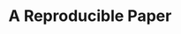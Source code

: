 ---
id: "repro" # nochmal überlegen
method: "Seminar"
institution: "Fakultät für Psychologie und Bewegungswissenschaft"
title: "A Reproducible Paper"
title_project:
title_short: "Repro"
period: "Sep 24 ­­- Sep 25 (12 months)"
foerderlinie: "Fachspezifische Data Literacy"
round: "3"
filter: "3"
lecture2go:
uhh_url: "https://www.hcl.uni-hamburg.de/ddlitlab/data-literacy-lehrlabor/dritte-foerderrunde/09-repro.html"
contributors: "Justus Johannes Reihs"
mentor: "Dr. Lennart Wittkuhn"
quote:
text: |
    ## Ausrichtung des Projekts

    Die Forschung sollte reproduzierbar sein. Die gleiche Analyse der gleichen Daten sollte das gleiche Ergebnis liefern. Das klingt zunächst selbstverständlich, aber viele Untersuchungen zeigen, dass ein großer Teil der wissenschaftlichen Literatur in verschiedenen Disziplinen nicht reproduzierbar ist. Forschungsdaten und Analysecodes werden oft nicht ohne weiteres weitergegeben, so dass es für andere Forscher praktisch keine Möglichkeit gibt, veröffentlichte wissenschaftliche Ergebnisse unabhängig zu überprüfen. In einigen Fällen sind nicht einmal die Wissenschaftler, die die Forschung durchgeführt haben, in der Lage, ihre eigenen Ergebnisse zu reproduzieren, und das nicht lange nach der Veröffentlichung der Arbeit. Die Investition der Öffentlichkeit in eine bestimmte Forschungsstudie beschränkt sich häufig auf einen - häufig kostenpflichtigen - Artikel im PDF-Format auf der Website eines gewinnorientierten Verlags.

    Die reproduzierbare Durchführung von Forschungsarbeiten wird durch mindestens zwei Faktoren erschwert: Erstens sind die Anreize in der akademischen Forschung nicht förderlich, da die Quantität der Veröffentlichungen und der Impact-Faktor der Zeitschriften, in denen sie veröffentlicht werden, bei Einstellungen und Beförderungen häufig immer noch stärker berücksichtigt werden als die Qualität, Robustheit und Reproduzierbarkeit der Arbeit. Zweitens ist es tatsächlich schwierig, Forschung reproduzierbar zu machen, und angehende Forscher erhalten oft keine gezielte und umfassende Ausbildung in den einschlägigen Praktiken und Instrumenten.

    Dieselben Ergebnisse auf einem anderen Computer zu reproduzieren, ist oft kein triviales Problem. So müssen beispielsweise nicht nur der gesamte Code und alle Daten in einem zugänglichen Format verfügbar sein, sondern es muss auch die gleiche Software (oder Rechenumgebung) nachgebildet werden können. Generell stellt die reproduzierbare und transparente Verwaltung von Forschungsergebnissen über den gesamten Lebenszyklus hinweg - von der ersten Idee bis zur Veröffentlichung und darüber hinaus - eine große Herausforderung dar. Glücklicherweise können Wissenschaftler von Praktiken und Werkzeugen aus anderen Disziplinen lernen, insbesondere aus der Softwaretechnik, die die gemeinsame Arbeit an digitalen Objekten wie Code und Daten erheblich professionalisiert haben. Dazu gehören unter anderem die Nachverfolgung von Änderungen an digitalen Objekten mithilfe von Versionskontrollsystemen wie Git, bewährte Verfahren für die Code- und Datenverwaltung sowie die Schaffung stabiler und transportabler Berechnungsumgebungen mithilfe von Softwarecontainern wie Docker.

    Dieser Kurs bietet eine Einführung in Werkzeuge und Praktiken, die es angehenden Wissenschaftlern ermöglichen, ihre Forschung reproduzierbar durchzuführen. Für eine effektivere Arbeit und bessere Wissenschaft.

    ### Projektumsetzung

    Nach dem erfolgreichen Ansatz unseres vorherigen Kurses über „Versionskontrolle von Code und Daten mit Git“ werden wir uns auf die Entwicklung einer Online-Lernressource mit dem vorläufigen Titel „The Repro Book“ konzentrieren, nach dem Vorbild unseres „Version Control Book“. Dieser Online-Leitfaden wird an die Struktur des Seminars angepasst und dient als Lehrbuch für den Kurs. Während des Kurses werden die Teilnehmer in jeder Sitzung ein neues Konzept kennenlernen und dann das neu erlernte Werkzeug oder die neu erlernte Praxis mit praktischen Übungen umsetzen. Diese Übungen konzentrieren sich auf die Arbeit an einem kleinen Forschungsprojekt von der Konzeption bis zur Verbreitung, wobei die Methoden für reproduzierbare Forschung, die im Kurs vorgestellt werden.

image: "https://www.hcl.uni-hamburg.de/20488143/scott-graham-unsplash-e658f7c582423b337255416c68be9108539f2f00.jpg"
image_credit: "Scott Graham / unsplash"
link_external: "https://lennartwittkuhn.com/repro-book/, https://lennartwittkuhn.com/version-%20control-book/"
stine:
---